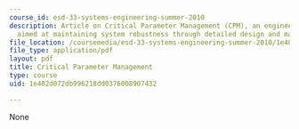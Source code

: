 ```yaml
---
course_id: esd-33-systems-engineering-summer-2010
description: Article on Critical Parameter Management (CPM), an engineering practice
  aimed at maintaining system robustness through detailed design and manufacturing.
file_location: /coursemedia/esd-33-systems-engineering-summer-2010/1e402d072db996218dd0376008907432_MITESD_33SUM10_read07.pdf
file_type: application/pdf
layout: pdf
title: Critical Parameter Management
type: course
uid: 1e402d072db996218dd0376008907432

---
```

None